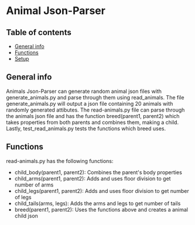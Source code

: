 # Animal Json-Parser
## Table of contents
* [General info](#general-info)
* [Functions](#functions)
* [Setup](#setup)

## General info
Animals Json-Parser can generate random animal json files  with generate_animals.py and parse through them using read_animals. The file generate_animals.py will output a json file containing 20 animals with randomly generated attibutes. The read-animals.py file can parse through the animals json file and has the function breed(parent1, parent2) which takes properties from both parents and combines them, making a child. Lastly, test_read_animals.py tests the functions which breed uses.

## Functions
read-animals.py has the following functions:
* child_body(parent1, parent2): 
      Combines the parent's body properties
* child_arms(parent1, parent2): 
      Adds and uses floor division to get number of arms
* child_legs(parent1, parent2): 
      Adds and uses floor division to get number of legs
* child_tails(arms, legs): 
      Adds the arms and legs to get number of tails
* breed(parent1, parent2): 
      Uses the functions above and creates a animal child json